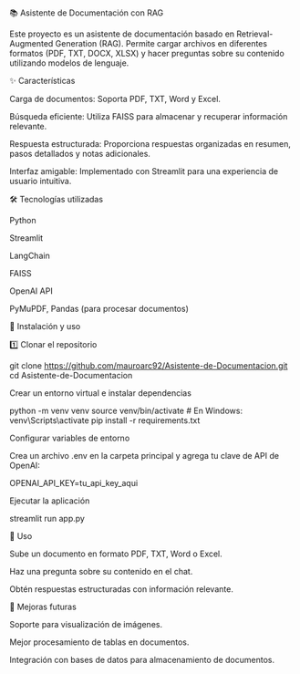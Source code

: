 📚 Asistente de Documentación con RAG

Este proyecto es un asistente de documentación basado en Retrieval-Augmented Generation (RAG). Permite cargar archivos en diferentes formatos (PDF, TXT, DOCX, XLSX) y hacer preguntas sobre su contenido utilizando modelos de lenguaje.

✨ Características

Carga de documentos: Soporta PDF, TXT, Word y Excel.

Búsqueda eficiente: Utiliza FAISS para almacenar y recuperar información relevante.

Respuesta estructurada: Proporciona respuestas organizadas en resumen, pasos detallados y notas adicionales.

Interfaz amigable: Implementado con Streamlit para una experiencia de usuario intuitiva.

🛠 Tecnologías utilizadas

Python

Streamlit

LangChain

FAISS

OpenAI API

PyMuPDF, Pandas (para procesar documentos)

🚀 Instalación y uso

1️⃣ Clonar el repositorio

git clone https://github.com/mauroarc92/Asistente-de-Documentacion.git
cd Asistente-de-Documentacion

Crear un entorno virtual e instalar dependencias

python -m venv venv
source venv/bin/activate  # En Windows: venv\Scripts\activate
pip install -r requirements.txt

Configurar variables de entorno

Crea un archivo .env en la carpeta principal y agrega tu clave de API de OpenAI:

OPENAI_API_KEY=tu_api_key_aqui

Ejecutar la aplicación

streamlit run app.py

📌 Uso

Sube un documento en formato PDF, TXT, Word o Excel.

Haz una pregunta sobre su contenido en el chat.

Obtén respuestas estructuradas con información relevante.

📌 Mejoras futuras

Soporte para visualización de imágenes.

Mejor procesamiento de tablas en documentos.

Integración con bases de datos para almacenamiento de documentos.


